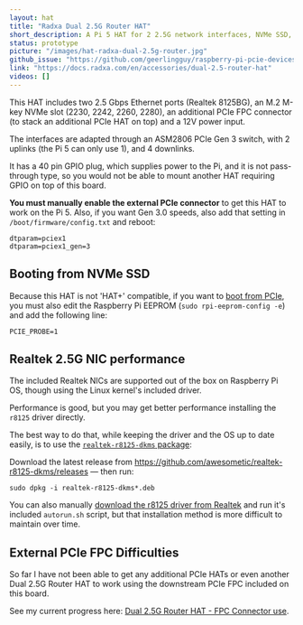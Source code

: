 ```yaml
---
layout: hat
title: "Radxa Dual 2.5G Router HAT"
short_description: A Pi 5 HAT for 2 2.5G network interfaces, NVMe SSD, and an additional PCIe device.
status: prototype
picture: "/images/hat-radxa-dual-2.5g-router.jpg"
github_issue: "https://github.com/geerlingguy/raspberry-pi-pcie-devices/issues/647"
link: "https://docs.radxa.com/en/accessories/dual-2.5-router-hat"
videos: []
---
```

This HAT includes two 2.5 Gbps Ethernet ports (Realtek 8125BG), an M.2 M-key NVMe slot (2230, 2242, 2260, 2280), an additional PCIe FPC connector (to stack an additional PCIe HAT on top) and a 12V power input.

The interfaces are adapted through an ASM2806 PCIe Gen 3 switch, with 2 uplinks (the Pi 5 can only use 1), and 4 downlinks.

It has a 40 pin GPIO plug, which supplies power to the Pi, and it is not pass-through type, so you would not be able to mount another HAT requiring GPIO on top of this board.

**You must manually enable the external PCIe connector** to get this HAT to work on the Pi 5. Also, if you want Gen 3.0 speeds, also add that setting in `/boot/firmware/config.txt` and reboot:

```
dtparam=pciex1
dtparam=pciex1_gen=3
```

## Booting from NVMe SSD

Because this HAT is not 'HAT+' compatible, if you want to [boot from PCIe](https://www.raspberrypi.com/documentation/computers/raspberry-pi.html#boot-from-pcie), you must also edit the Raspberry Pi EEPROM (`sudo rpi-eeprom-config -e`) and add the following line:

```
PCIE_PROBE=1
```

## Realtek 2.5G NIC performance

The included Realtek NICs are supported out of the box on Raspberry Pi OS, though using the Linux kernel's included driver.

Performance is good, but you may get better performance installing the `r8125` driver directly.

The best way to do that, while keeping the driver and the OS up to date easily, is to use the [`realtek-r8125-dkms` package](https://github.com/awesometic/realtek-r8125-dkms):

Download the latest release from https://github.com/awesometic/realtek-r8125-dkms/releases — then run:

```
sudo dpkg -i realtek-r8125-dkms*.deb
```

You can also manually [download the r8125 driver from Realtek](https://www.realtek.com/Download/List?cate_id=584) and run it's included `autorun.sh` script, but that installation method is more difficult to maintain over time.

## External PCIe FPC Difficulties

So far I have not been able to get any additional PCIe HATs or even another Dual 2.5G Router HAT to work using the downstream PCIe FPC included on this board.

See my current progress here: [Dual 2.5G Router HAT - FPC Connector use](https://forum.radxa.com/t/dual-2-5g-router-hat-fpc-connector-use/25972?u=geerlingguy).
